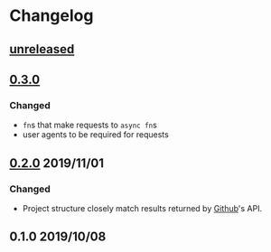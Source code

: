 # Changelog

## [unreleased](https://github.com/spenserblack/github-stats-rs/compare/v0.3.0...HEAD)

## [0.3.0]
### Changed
- `fn`s that make requests to `async fn`s
- user agents to be required for requests

## [0.2.0] 2019/11/01
### Changed
- Project structure closely match results returned by [Github]'s API.

## 0.1.0 2019/10/08

[0.3.0]: https://github.com/spenserblack/github-stats-rs/compare/v0.2.0...v0.3.0
[0.2.0]: https://github.com/spenserblack/github-stats-rs/compare/v0.1.0...v0.2.0
[Github]: https://github.com
